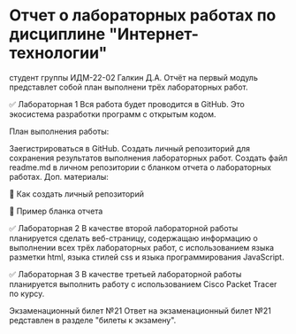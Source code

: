 # Отчет о лабораторных работах по дисциплине "Интернет-технологии"
студент группы ИДМ-22-02 Галкин Д.А.
Отчёт на первый модуль представлет собой план выполнени трёх лабораторных работ.


✅ Лабораторная 1
Вся работа будет проводится в GitHub. Это экосистема разработки программ с открытым кодом.

План выполнения работы:

Заегистрироваться в GitHub.
Создать личный репозиторий для сохранения результатов выполнения лабораторных работ.
Создать файл readme.md в личном репозитории с бланком отчета о лабораторных работах.
Доп. материалы:

📍 Как создать личный репозиторий

📍 Пример бланка отчета

✅ Лабораторная 2
В качестве второй лабораторной работы планируется сделать веб-страницу, содержащаю информацию о выполнении всех трёх лабораторных работ, с использованием языка разметки html, языка стилей css и языка программирования JavaScript.

✅ Лабораторная 3
В качестве третьей лабораторной работы планируется выполнить работу с использованием Сisco Packet Tracer по курсу.

Экзаменационный билет №21
Ответ на экзаменационный билет №21 редставлен в разделе "билеты к экзамену".
